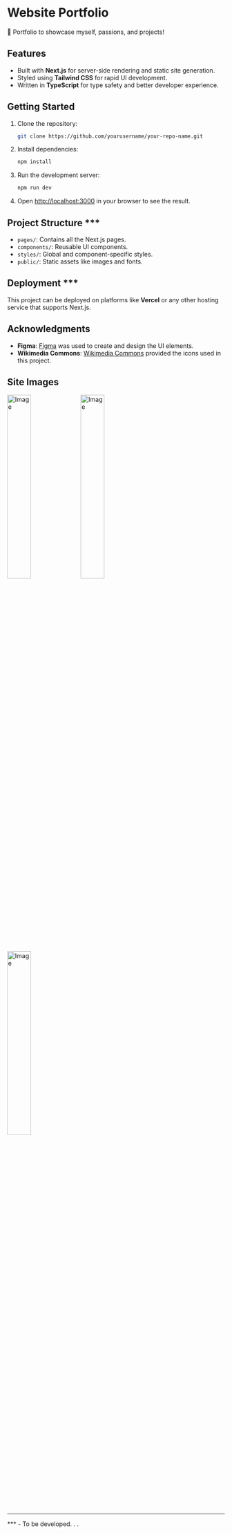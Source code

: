 # Website Portfolio
💼 Portfolio to showcase myself, passions, and projects!

## Features
- Built with **Next.js** for server-side rendering and static site generation.
- Styled using **Tailwind CSS** for rapid UI development.
- Written in **TypeScript** for type safety and better developer experience.

## Getting Started
1. Clone the repository:
    ```bash
    git clone https://github.com/yourusername/your-repo-name.git
    ```
2. Install dependencies:
    ```bash
    npm install
    ```
3. Run the development server:
    ```bash
    npm run dev
    ```
4. Open [http://localhost:3000](http://localhost:3000) in your browser to see the result.

## Project Structure ***
- `pages/`: Contains all the Next.js pages.
- `components/`: Reusable UI components.
- `styles/`: Global and component-specific styles.
- `public/`: Static assets like images and fonts.

## Deployment ***
This project can be deployed on platforms like **Vercel** or any other hosting service that supports Next.js.

## Acknowledgments
- **Figma**: [Figma](https://www.figma.com/) was used to create and design the UI elements.
- **Wikimedia Commons**: [Wikimedia Commons](https://commons.wikimedia.org/wiki/) provided the icons used in this project.

## Site Images
<img width="33%" alt="Image" src="https://github.com/user-attachments/assets/d4aeda2d-f853-4fae-9274-c632f149b1ae" />
<img width="33%" alt="Image" src="https://github.com/user-attachments/assets/be9f74d9-85c6-41e7-9e57-0281897679f1" />
<img width="33%" alt="Image" src="https://github.com/user-attachments/assets/f42a9261-b271-4490-9023-b9bba5a30973" />

---

*** - To be developed. . .
